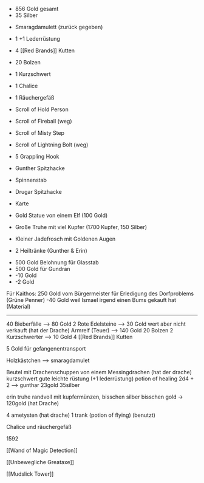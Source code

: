 * 856 Gold gesamt
* 35 Silber
- Smaragdamulett (zurück gegeben)
- 1 +1 Lederrüstung
- 4 [[Red Brands]] Kutten
- 20 Bolzen
- 1 Kurzschwert
- 1 Chalice
- 1 Räuchergefäß
- Scroll of Hold Person
- Scroll of Fireball (weg)
- Scroll of Misty Step
- Scroll of Lightning Bolt (weg)
- 5 Grappling Hook
- Gunther Spitzhacke
- Spinnenstab
- Drugar Spitzhacke

- Karte
- Gold Statue von einem Elf (100 Gold)
- Große Truhe mit viel Kupfer (1700 Kupfer, 150 Silber)
- Kleiner Jadefrosch mit Goldenen Augen
- 2 Heiltränke (Gunther & Erin)

* 500 Gold Belohnung für Glasstab
* 500 Gold für Gundran
* -10 Gold
* -2 Gold


Für Kaithos:
250 Gold vom Bürgermeister für Erledigung des Dorfproblems (Grüne Penner)
-40 Gold weil Ismael irgend einen Bums gekauft hat (Material)


---




40 Bieberfälle —> 80 Gold
2 Rote Edelsteine —> 30 Gold wert aber nicht verkauft (hat der Drache)
Armreif (Teuer) —> 140 Gold 
20 Bolzen
2 Kurzschwerter  —> 10 Gold
4 [[Red Brands]] Kutten

5 Gold für gefangenentransport

Holzkästchen —> smaragdamulet

Beutel mit Drachenschuppen von einem Messingdrachen (hat der drache)
kurzschwert
gute leichte rüstung (+1 lederrüstung)
potion of healing 2d4 + 2 --> gunthar
23gold
35silber

erin truhe randvoll mit kupfermünzen, bisschen silber bisschen gold -> 120gold (hat Drache)

4 ametysten (hat drache)
1 trank (potion of flying) (benutzt)

Chalice und räuchergefäß

1592

[[Wand of Magic Detection]]

[[Unbewegliche Greataxe]]

[[Mudslick Tower]]